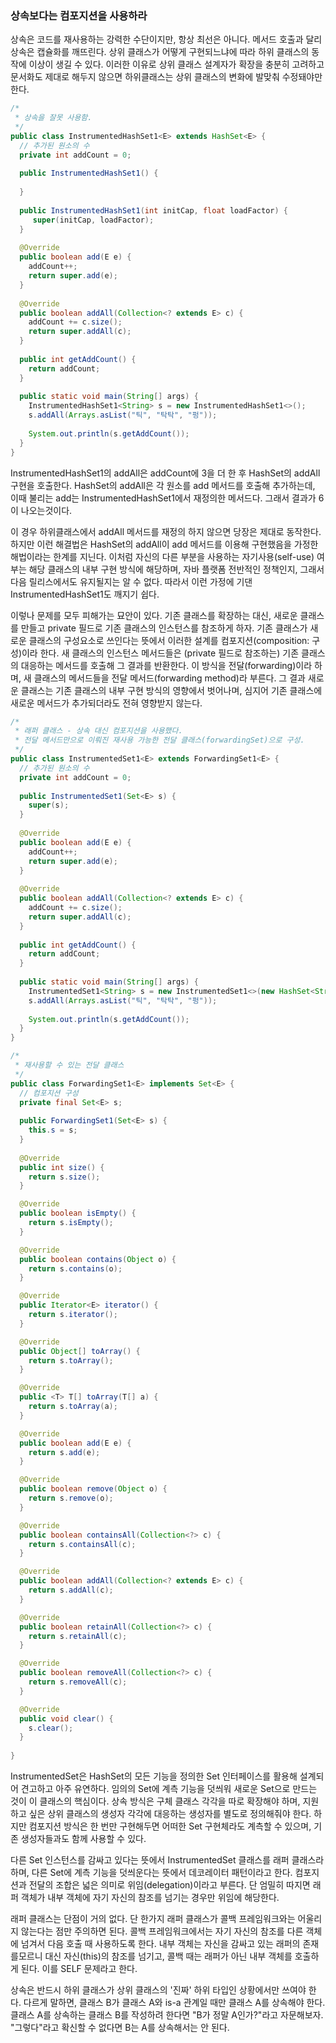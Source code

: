 ### 상속보다는 컴포지션을 사용하라 ###
상속은 코드를 재사용하는 강력한 수단이지만, 항상 최선은 아니다. 메서드 호출과 달리 상속은 캡슐화를 깨뜨린다. 상위 클래스가 어떻게 구현되느냐에 따라 하위 클래스의 동작에 이상이 생길 수 있다. 이러한 이유로 상위 클래스 설계자가 확장을 충분히 고려하고 문서화도 제대로 해두지 않으면 하위클래스는 상위 클래스의 변화에 발맞춰 수정돼야만 한다.

```java
/*
 * 상속을 잘못 사용함.
 */
public class InstrumentedHashSet1<E> extends HashSet<E> {
  // 추가된 원소의 수
  private int addCount = 0;
  
  public InstrumentedHashSet1() {
    
  }
  
  public InstrumentedHashSet1(int initCap, float loadFactor) {
     super(initCap, loadFactor);
  }
  
  @Override
  public boolean add(E e) {
    addCount++;
    return super.add(e);
  }
  
  @Override
  public boolean addAll(Collection<? extends E> c) {
    addCount += c.size();
    return super.addAll(c);
  }
  
  public int getAddCount() {
    return addCount;
  }
  
  public static void main(String[] args) {
    InstrumentedHashSet1<String> s = new InstrumentedHashSet1<>();
    s.addAll(Arrays.asList("틱", "탁탁", "펑"));
    
    System.out.println(s.getAddCount());
  }
}
```
InstrumentedHashSet1의 addAll은 addCount에 3을 더 한 후 HashSet의 addAll 구현을 호출한다. HashSet의 addAll은 각 원소를 add 메서드를 호출해 추가하는데, 이때 불리는 add는 InstrumentedHashSet1에서 재정의한 메서드다. 그래서 결과가 6이 나오는것이다.

이 경우 하위클래스에서 addAll 메서드를 재정의 하지 않으면 당장은 제대로 동작한다. 하지만 이런 해결법은 HashSet의 addAll이 add 메서드를 이용해 구현했음을 가정한 해법이라는 한계를 지닌다. 이처럼 자신의 다른 부분을 사용하는 자기사용(self-use) 여부는 해당 클래스의 내부 구현 방식에 해당하며, 자바 플랫폼 전반적인 정책인지, 그래서 다음 릴리스에서도 유지될지는 알 수 없다. 따라서 이런 가정에 기댄 InstrumentedHashSet1도 깨지기 쉽다.

이렇나 문제를 모두 피해가는 묘안이 있다. 기존 클래스를 확장하는 대신, 새로운 클래스를 만들고 private 필드로 기존 클래스의 인스턴스를 참조하게 하자. 기존 클래스가 새로운 클래스의 구성요소로 쓰인다는 뜻에서 이러한 설계를 컴포지션(composition: 구성)이라 한다. 새 클래스의 인스턴스 메서드들은 (private 필드로 참조하는) 기존 클래스의 대응하는 메서드를 호출해 그 결과를 반환한다. 이 방식을 전달(forwarding)이라 하며, 새 클래스의 메서드들을 전달 메서드(forwarding method)라 부른다. 그 결과 새로운 클래스는 기존 클래스의 내부 구현 방식의 영향에서 벗어나며, 심지어 기존 클래스에 새로운 메서드가 추가되더라도 전혀 영향받지 않는다.

```java
/*
 * 래퍼 클래스 - 상속 대신 컴포지션을 사용했다.
 * 전달 메서드만으로 이뤄진 재사용 가능한 전달 클래스(forwardingSet)으로 구성.
 */
public class InstrumentedSet1<E> extends ForwardingSet1<E> {
  // 추가된 원소의 수
  private int addCount = 0;
  
  public InstrumentedSet1(Set<E> s) {
    super(s);
  }
  
  @Override
  public boolean add(E e) {
    addCount++;
    return super.add(e);
  }
  
  @Override
  public boolean addAll(Collection<? extends E> c) {
    addCount += c.size();
    return super.addAll(c);
  }
  
  public int getAddCount() {
    return addCount;
  }
  
  public static void main(String[] args) {
    InstrumentedSet1<String> s = new InstrumentedSet1<>(new HashSet<String>());
    s.addAll(Arrays.asList("틱", "탁탁", "펑"));
    
    System.out.println(s.getAddCount());
  }
}

/*
 * 재사용할 수 있는 전달 클래스
 */
public class ForwardingSet1<E> implements Set<E> {
  // 컴포지션 구성
  private final Set<E> s;
  
  public ForwardingSet1(Set<E> s) {
    this.s = s;
  }
  
  @Override
  public int size() {
    return s.size();
  }

  @Override
  public boolean isEmpty() {
    return s.isEmpty();
  }

  @Override
  public boolean contains(Object o) {
    return s.contains(o);
  }

  @Override
  public Iterator<E> iterator() {
    return s.iterator();
  }

  @Override
  public Object[] toArray() {
    return s.toArray();
  }

  @Override
  public <T> T[] toArray(T[] a) {
    return s.toArray(a);
  }

  @Override
  public boolean add(E e) {
    return s.add(e);
  }

  @Override
  public boolean remove(Object o) {
    return s.remove(o);
  }

  @Override
  public boolean containsAll(Collection<?> c) {
    return s.containsAll(c);
  }

  @Override
  public boolean addAll(Collection<? extends E> c) {
    return s.addAll(c);
  }

  @Override
  public boolean retainAll(Collection<?> c) {
    return s.retainAll(c);
  }

  @Override
  public boolean removeAll(Collection<?> c) {
    return s.removeAll(c);
  }

  @Override
  public void clear() {
    s.clear();
  }
  
}
```
InstrumentedSet은 HashSet의 모든 기능을 정의한 Set 인터페이스를 활용해 설계되어 견고하고 아주 유연하다. 임의의 Set에 계측 기능을 덧씌워 새로운 Set으로 만드는 것이 이 클래스의 핵심이다. 상속 방식은 구체 클래스 각각을 따로 확장해야 하며, 지원하고 싶은 상위 클래스의 생성자 각각에 대응하는 생성자를 별도로 정의해줘야 한다. 하지만 컴포지션 방식은 한 번만 구현해두면 어떠한 Set 구현체라도 계측할 수 있으며, 기존 생성자들과도 함께 사용할 수 있다.

다른 Set 인스턴스를 감싸고 있다는 뜻에서 InstrumentedSet 클래스를 래퍼 클래스라 하며, 다른 Set에 계측 기능을 덧씌운다는 뜻에서 데코레이터 패턴이라고 한다. 컴포지션과 전달의 조합은 넓은 의미로 위임(delegation)이라고 부른다. 단 엄밀히 따지면 래퍼 객체가 내부 객체에 자기 자신의 참조를 넘기는 경우만 위임에 해당한다.

래퍼 클래스는 단점이 거의 없다. 단 한가지 래퍼 클래스가 콜백 프레임워크와는 어울리지 않는다는 점만 주의하면 된다. 콜백 프레임워크에서는 자기 자신의 참조를 다른 객체에 넘겨서 다음 호출 때 사용하도록 한다. 내부 객체는 자신을 감싸고 있는 래퍼의 존재를모르니 대신 자신(this)의 참조를 넘기고, 콜백 때는 래퍼가 아닌 내부 객체를 호출하게 된다. 이를 SELF 문제라고 한다. 

상속은 반드시 하위 클래스가 상위 클래스의 '진짜' 하위 타입인 상황에서만 쓰여야 한다. 다르게 말하면, 클래스 B가 클래스 A와 is-a 관계일 때만 클래스 A를 상속해야 한다. 클래스 A를 상속하는 클래스 B를 작성하려 한다면 "B가 정말 A인가?"라고 자문해보자. "그렇다"라고 확신할 수 없다면 B는 A를 상속해서는 안 된다.

